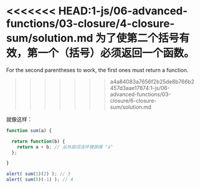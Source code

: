 <<<<<<< HEAD:1-js/06-advanced-functions/03-closure/4-closure-sum/solution.md
为了使第二个括号有效，第一个（括号）必须返回一个函数。
=======
For the second parentheses to work, the first ones must return a function.
>>>>>>> a4a84083a7656f2b25de8b766b2457d3aae17874:1-js/06-advanced-functions/03-closure/6-closure-sum/solution.md

就像这样：

```js run
function sum(a) {

  return function(b) {
    return a + b; // 从外部词法环境获得 "a"
  };

}

alert( sum(1)(2) ); // 3
alert( sum(5)(-1) ); // 4
```

